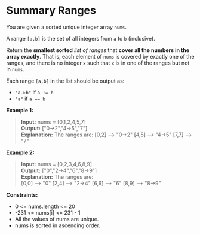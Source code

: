 # Summary Ranges

You are given a sorted unique integer array `nums`.

A range `[a,b]` is the set of all integers from `a` to `b` (inclusive).

Return the **smallest sorted** *list of ranges* that **cover all the numbers in the array exactly**. That is, each element of `nums` is covered by exactly one of the ranges, and there is no integer `x` such that `x` is in one of the ranges but not in `nums`.

Each range `[a,b]` in the list should be output as:

  *  `"a->b"` if `a != b`
  *  `"a"` if `a == b`
 


**Example 1:**
> **Input:** nums = [0,1,2,4,5,7]  
> **Output:** ["0->2","4->5","7"]  
> **Explanation:** The ranges are:
[0,2] --> "0->2"
[4,5] --> "4->5"
[7,7] --> "7"

**Example 2:**
> **Input:** nums = [0,2,3,4,6,8,9]  
> **Output:** ["0","2->4","6","8->9"]  
> **Explanation:** The ranges are:  
[0,0] --> "0"
[2,4] --> "2->4"
[6,6] --> "6"
[8,9] --> "8->9"
 

**Constraints:**
  * 0 <= nums.length <= 20
  * -231 <= nums[i] <= 231 - 1
  * All the values of nums are unique.
  * nums is sorted in ascending order.
